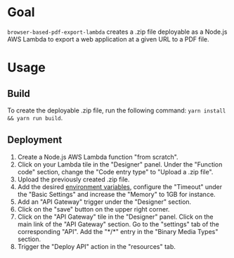 # Goal

`browser-based-pdf-export-lambda` creates a .zip file deployable as a Node.js AWS Lambda to export a web application at a given URL to a PDF file.

# Usage

## Build

To create the deployable .zip file, run the following command: `yarn install && yarn run build`.

## Deployment

1.  Create a Node.js AWS Lambda function "from scratch".
2.  Click on your Lambda tile in the "Designer" panel.
    Under the "Function code" section, change the "Code entry type" to "Upload a .zip file".
3.  Upload the previously created .zip file.
4.  Add the desired [environment variables](config.js), configure the "Timeout" under the "Basic Settings" and increase the "Memory" to 1GB for instance.
5.  Add an "API Gateway" trigger under the "Designer" section.
6.  Click on the "save" button on the upper right corner.
7.  Click on the "API Gateway" tile in the "Designer" panel.
    Click on the main link of the "API Gateway" section.
    Go to the "settings" tab of the corresponding "API".
    Add the "\*/\*" entry in the "Binary Media Types" section.
8.  Trigger the "Deploy API" action in the "resources" tab.
